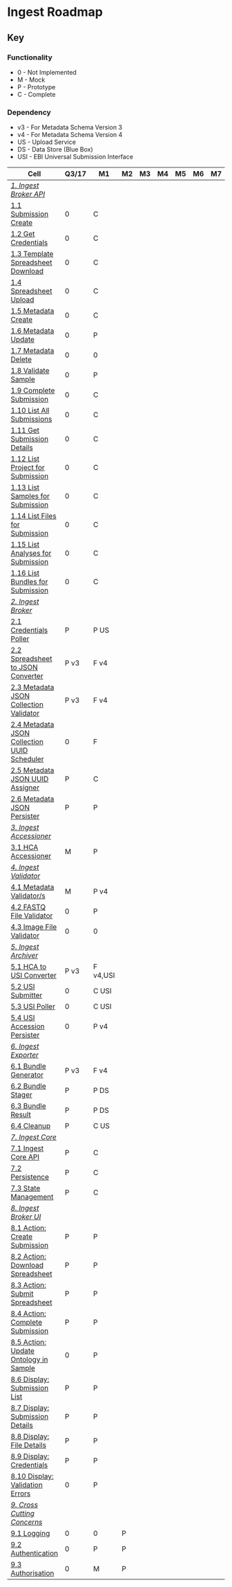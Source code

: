 # Ingest Roadmap

## Key
###  Functionality
* 0 - Not Implemented
* M - Mock
* P - Prototype
* C - Complete
### Dependency
* v3 - For Metadata Schema Version 3
* v4 - For Metadata Schema Version 4
* US - Upload Service
* DS - Data Store (Blue Box)
* USI - EBI Universal Submission Interface

|Cell|Q3/17|M1|M2|M3|M4|M5|M6|M7|
|----|--|--|--|--|--|--|--|--|
|_[1. Ingest Broker API](../components/ingest-broker-api)_||
|[1.1 Submission Create](../components/ingest-broker-api/#11-submission-create)|0|C| | | | | | |
|[1.2 Get Credentials](../components/ingest-broker-api/#12-get-credentials)|0|C| | | | | | |
|[1.3 Template Spreadsheet Download](../components/ingest-broker-api/#13-template-spreadsheet-download)|0|C| | | | | | |
|[1.4 Spreadsheet Upload](../components/ingest-broker-api/#14-spreadsheet-upload)|0|C| | | | | | |
|[1.5 Metadata Create](../components/ingest-broker-api/#15-metadata-create)|0|C| | | | | | |
|[1.6 Metadata Update](../components/ingest-broker-api/#16-metadata-update)|0|P| | | | | | |
|[1.7 Metadata Delete](../components/ingest-broker-api/#17-metadata-delete)|0|0| | | | | | |
|[1.8 Validate Sample](../components/ingest-broker-api/#18-validate-sample)|0|P| | | | | | |
|[1.9 Complete Submission](../components/ingest-broker-api/#19-complete-submission)|0|C| | | | | | |
|[1.10 List All Submissions](../components/ingest-broker-api/#110-list-all-submissions)|0|C| | | | | | |
|[1.11 Get Submission Details](../components/ingest-broker-api/#111-get-submission-details)|0|C| | | | | | |
|[1.12 List Project for Submission](../components/ingest-broker-api/#112-list-project-for-submission)|0|C| | | | | | |
|[1.13 List Samples for Submission](../components/ingest-broker-api/#113-list-samples-for-submission)|0|C| | | | | | |
|[1.14 List Files for Submission](../components/ingest-broker-api/#114-list-files-for-submission)|0|C| | | | | | |
|[1.15 List Analyses for Submission](../components/ingest-broker-api/#115-list-analyses-for-submission)|0|C| | | | | | |
|[1.16 List Bundles for Submission](../components/ingest-broker-api/#116-list-bundles-for-submission)|0|C| | | | | | |
|_[2. Ingest Broker](../components/ingest-broker)_||
|[2.1 Credentials Poller](../components/ingest-broker/##21-credentials-poller)|P|P US| | | | | | |
|[2.2 Spreadsheet to JSON Converter](../components/ingest-broker/##22-spreadsheet-to-json-converter)|P v3|F v4| | | | | | |
|[2.3 Metadata JSON Collection Validator](../components/ingest-broker/##23-metadata-json-collection-validator)|P v3|F v4 | | | | | | |
|[2.4 Metadata JSON Collection UUID Scheduler](../components/ingest-broker/##24-metadata-json-collection-uuid-scheduler)|0|F | | | | | | |
|[2.5 Metadata JSON UUID Assigner](../components/ingest-broker/##25-metadata-json-uuid-assigner)|P|C| | | | | | |
|[2.6 Metadata JSON Persister](../components/ingest-broker/##26-metadata-json-persister)|P|P| | | | | | |
|_[3. Ingest Accessioner](../components/ingest-accessioner)_| | | | | | | |
|[3.1 HCA Accessioner](../components/ingest-accessioner/#31-hca-accessioner)|M|P| | | | | | |
|_[4. Ingest Validator](../components/ingest-validator)_| | | | | | | |
|[4.1 Metadata Validator/s](../components/ingest-validator/#41-metadata-validators)|M|P v4| | | | | | |
|[4.2 FASTQ File Validator](../components/ingest-validator/#42-fastq-file-validator)|0|P| | | | | | |
|[4.3 Image File Validator](../components/ingest-validator/#43-image-file-validator)|0|0| | | | | | |
|_[5. Ingest Archiver](../components/ingest-archiver)_||
|[5.1 HCA to USI Converter](../components/ingest-archiver/#51-hca-to-usi-converterhttpsgithubcomhumancellatlasingest-archiverblobmasterarchiverconverterpy)|P v3|F v4,USI| | | | | | |
|[5.2 USI Submitter](../components/ingest-archiver/#52-usi-submitter)|0|C USI| | | | | | |
|[5.3 USI Poller](../components/ingest-archiver/#53-usi-poller)|0|C USI| | | | | | |
|[5.4 USI Accession Persister](../components/ingest-archiver/#54-usi-accession-persister)|0|P v4| | | | | | |
|_[6. Ingest Exporter](../components/ingest-exporter)_||
|[6.1 Bundle Generator](../components/ingest-exporter/#61-bundle-generator)|P v3|F v4| | | | | | |
|[6.2 Bundle Stager](../components/ingest-exporter/#62-bundle-stager)|P|P DS| | | | | | |
|[6.3 Bundle Result](../components/ingest-exporter/#63-bundle-result)|P|P DS| | | | | | |
|[6.4 Cleanup](../components/ingest-exporter/#64-cleanup)|P|C US| | | | | | |
|_[7. Ingest Core](../components/ingest-core)_||
|[7.1 Ingest Core API](../components/ingest-core/#71-ingest-core-api)|P|C| | | | | | |
|[7.2 Persistence](../components/ingest-core/#72-persistence)|P|C| | | | | | |
|[7.3 State Management](../components/ingest-core/#73-state-management)|P|C| | | | | | | 
|_[8. Ingest Broker UI](../components/ingest-broker-ui)_| | | | | | | |
|[8.1 Action: Create Submission](../components/ingest-broker-ui/#81-action-create-submission)|P|P| | | | | | |
|[8.2 Action: Download Spreadsheet](../components/ingest-broker-ui/#82-action-download-spreadsheet)|P|P| | | | | | |
|[8.3 Action: Submit Spreadsheet](../components/ingest-broker-ui/#83-action-submit-spreadsheet)|P|P| | | | | | |
|[8.4 Action: Complete Submission](../components/ingest-broker-ui/#84-action-complete-submission)|P|P| | | | | | |
|[8.5 Action: Update Ontology in Sample](../components/ingest-broker-ui/#85-action-update-ontology-in-sample)|0|P| | | | | | |
|[8.6 Display: Submission List](../components/ingest-broker-ui/#86-display-submission-list)|P|P| | | | | | |
|[8.7 Display: Submission Details](../components/ingest-broker-ui/#87-display-submission-details)|P|P| | | | | | |
|[8.8 Display: File Details](../components/ingest-broker-ui/#88-display-file-details)|P|P| | | | | | |
|[8.9 Display: Credentials](../components/ingest-broker-ui/#89-display-credentials)|P|P| | | | | | |
|[8.10 Display: Validation Errors](../components/ingest-broker-ui/#810-display-validation-errors)|0|P| | | | | | |
|_[9. Cross Cutting Concerns](../components/cross-cutting-concerns)_||
|[9.1 Logging](../components/cross-cutting-concerns/#91-logging)|0|0|P| | | | | |
|[9.2 Authentication](../components/cross-cutting-concerns/#92-authentication)|0|P|P|| | | | | |  
|[9.3 Authorisation](../components/cross-cutting-concerns/#93-authorisation) |0|M|P|| | | | | |  

